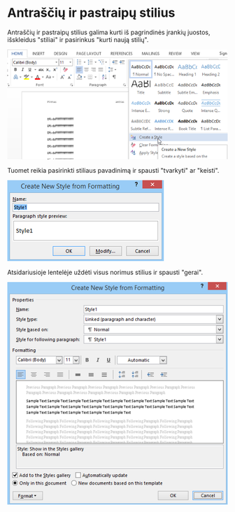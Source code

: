 # Antraščių ir pastraipų stilius

Antraščių ir pastraipų stilius galima kurti iš pagrindinės įrankių juostos, išskleidus "stiliai" ir pasirinkus "kurti naują stilių".

![Antraščių ir pastraipų stilius nr. 1](./antrasciu-ir-pastraipu-stilius-1.png)

Tuomet reikia pasirinkti stiliaus pavadinimą ir spausti "tvarkyti" ar "keisti".

![Antraščių ir pastraipų stilius nr. 2](./antrasciu-ir-pastraipu-stilius-2.png)

Atsidariusioje lentelėje uždėti visus norimus stilius ir spausti "gerai".

![Antraščių ir pastraipų stilius nr. 3](./antrasciu-ir-pastraipu-stilius-3.png)
